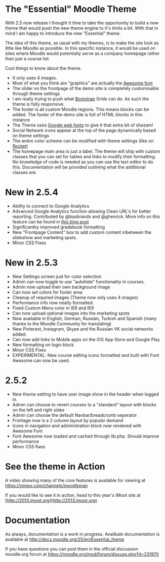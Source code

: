 The "Essential" Moodle Theme
======================

With 2.5 now release I thought it time to take the opportunity to build a new theme that would push the new theme engine to it's limits a bit. With that in mind I am happy to introduce the new "Essential" theme.

The idea of this theme, as usual with my themes, is to make the site look as little like Moodle as possible. In this specific instance, it would be used on sites where Moodle would potentially serve as a company homepage rather than just a course list.

Cool things to know about the theme.
 - It only uses 4 images.
 - Most of what you think are "graphics" are actually the [Awesome font](http://fortawesome.github.io/Font-Awesome/)
 - The slider on the frontpage of the demo site is completely customisable through theme settings
 - I am really trying to push what [Bootstrap](http://twitter.github.io/bootstrap/) Grids can do. As such the theme is fully responsive.
 - The footer is all custom Moodle regions. This means blocks can be added. The footer of the demo site is full of HTML blocks in this instance
 - The Theme uses [Google web fonts](http://www.google.com/fonts/) to give it that extra bit of shazam!
 - Social Network icons appear at the top of the page dynamically based on theme settings
 - The entire color scheme can be modified with theme settings (like on [Rocket](https://moodle.org/plugins/view.php?plugin=theme_rocket))
 - The homepage main area is just a label. The theme will ship with custom classes that you can set for tables and links to modify their formatting. No knowledge of code is needed as you can use the text editor to do this. Documentation will be provided outlining what the additional classes are.
 
 New in 2.5.4
 ========================
 - Ability to connect to Google Analytics
 - Advanced Google Analytics function allowing Clean URL's for better reporting. Contributed by @basbrands and @ghenrick. More info on this feature can be found in [this blog post](http://www.somerandomthoughts.com/blog/2012/04/18/ireland-uk-moodlemoot-analytics-to-the-front/)
 - Significantky improved gradebook formatting
 - New "Frontpage Content" box to add custom content inbetween the slideshow and marketing spots.
 - Minor CSS Fixes

 New in 2.5.3
 ========================
 - New Settings screen just for color selection
 - Admin can now toggle to use "autohide" functionality in courses.
 - Admin now upload their own background image
 - Can now set colors for footer area
 - Cleanup of required images (Theme now only uses 4 images)
 - Performance info now neatly formatted.
 - Fixed Custom Menu color in IE8 and IE9
 - Can now upload optional images into the marketing spots
 - Now available in English, German, Russian, Turkish and Spanish (many thanks to the Moodle Community for translating)
 - New Pinterest, Instagram, Skype and the Russian VK social networks added.
 - Can now add links to Mobile apps on the iOS App Store and Google Play
 - New formatting on login block
 - Minor CSS Fixes
 - EXPERIMENTAL: New course editing icons formatted and built with Font Awesome can now be used.
 
2.5.2
========================
 - New theme setting to have user image show in the header when logged in.
 - Admin can choose to revert courses to a "standard" layout with blocks on the left and right sides
 - Admin can choose the default Navbar/breadcrumb seperator
 - Frontage now is a 2 column layout by popular demand
 - Icons in navigation and administration block now rendered with Awesome Font
 - Font Awesome now loaded and cached through lib.php. Should improve performance
 - Minor CSS fixes
 
See the theme in Action
========================

A video showing many of the core features is available for viewing at https://vimeo.com/channels/moodleman

If you would like to see it in action, head to this year's iMoot site at [http://2013.imoot.org](http://2013.imoot.org)


Documentation
=============

As always, documentation is a work in progress. Availbale documentation is available at http://docs.moodle.org/25/en/Essential_theme

If you have questions you can post them in the official discussion moodle.org forum at https://moodle.org/mod/forum/discuss.php?d=231970
